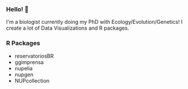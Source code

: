 ### Hello! 👋


I'm a biologist currently doing my PhD with Ecology/Evolution/Genetics!
I create a lot of Data Visualizations and R packages.

### R Packages

- reservatoriosBR
- ggimprensa
- nupelia
- nupgen
- NUPcollection


<!--
**brunomioto/brunomioto** is a ✨ _special_ ✨ repository because its `README.md` (this file) appears on your GitHub profile.

Here are some ideas to get you started:

- 🔭 I’m currently working on ...
- 🌱 I’m currently learning ...
- 👯 I’m looking to collaborate on ...
- 🤔 I’m looking for help with ...
- 💬 Ask me about ...
- 📫 How to reach me: ...
- 😄 Pronouns: ...
- ⚡ Fun fact: ...
-->
